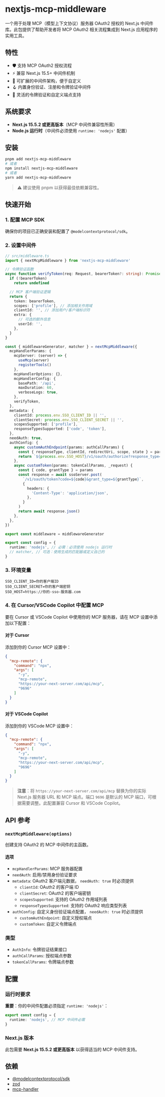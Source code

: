 # nextjs-mcp-middleware

一个用于处理 MCP（模型上下文协议）服务器 OAuth2 授权的 Next.js 中间件库。此包提供了帮助开发者将 MCP OAuth2 相关流程集成到 Next.js 应用程序的实用工具。

## 特性
- 🛡️ 支持 MCP OAuth2 授权流程
- ⚡️ 兼容 Next.js 15.5+ 中间件机制
- 🧩  可扩展的中间件架构，便于自定义
- 🪝 内置身份验证、注册和令牌验证中间件
- 🔧 灵活的令牌验证和自定义端点支持

## 系统要求
- **Next.js 15.5.2 或更高版本**（MCP 中间件兼容性所需）
- **Node.js 运行时**（中间件必须使用 `runtime: 'nodejs'` 配置）

## 安装

```bash
pnpm add nextjs-mcp-middleware
# 或者
npm install nextjs-mcp-middleware
# 或者
yarn add nextjs-mcp-middleware
```

> ⚠️ 建议使用 pnpm 以获得最佳依赖兼容性。

## 快速开始

### 1. 配置 MCP SDK
确保你的项目已正确安装和配置了 `@modelcontextprotocol/sdk`。

### 2. 设置中间件

```ts
// src/middleware.ts
import { nextMcpMiddleware } from 'nextjs-mcp-middleware'

// 令牌验证函数
async function verifyToken(req: Request, bearerToken?: string): Promise<AuthInfo | undefined> {
  if (!bearerToken)
    return undefined

  // MCP 客户端验证逻辑
  return {
    token: bearerToken,
    scopes: ['profile'], // 添加相关作用域
    clientId: '', // 添加用户/客户端标识符
    extra: {
      // 可选的额外信息
      userId: '',
    },
  }
}

const { middlewareGenerator, matcher } = nextMcpMiddleware({
  mcpHandlerParams: {
    mcpServer: (server) => {
      useMcp(server)
      registerTools()
    },
    mcpHandlerOptions: {},
    mcpHandlerConfig: {
      basePath: '/api',
      maxDuration: 60,
      verboseLogs: true,
    },
    verifyToken,
  },
  metadata: {
    clientId: process.env.SSO_CLIENT_ID || '',
    clientSecret: process.env.SSO_CLIENT_SECRET || '',
    scopesSupported: ['profile'],
    responseTypesSupported: ['code', 'token'],
  },
  needAuth: true,
  authConfig: {
    async customAuthEndpoint(params: authCallParams) {
      const { responseType, clientId, redirectUri, scope, state } = params
      return `${process.env.SSO_HOST}/v1/oauth/authorize?response_type=${responseType}&client_id=${clientId}&redirect_uri=${encodeURIComponent(redirectUri)}&scope=${scope}&state=${state}`
    },
    async customToken(params: tokenCallParams, _request) {
      const { code, grantType } = params
      const response = await ssoServer.post(
        `/v1/oauth/token?code=${code}&grant_type=${grantType}`,
        {
          headers: {
            'Content-Type': 'application/json',
          },
        }
      )
      return await response.json()
    },
  },
})

export const middleware = middlewareGenerator

export const config = {
  runtime: 'nodejs', // 必需：必须使用 nodejs 运行时
  // matcher, // 可选：使用生成的匹配器或定义自己的
}
```

### 3. 环境变量

```env
SSO_CLIENT_ID=你的客户端ID
SSO_CLIENT_SECRET=你的客户端密钥
SSO_HOST=https://你的-sso-服务器.com
```

### 4. 在 Cursor/VSCode Copilot 中配置 MCP

要在 Cursor 或 VSCode Copilot 中使用你的 MCP 服务器，请在 MCP 设置中添加以下配置：

#### 对于 Cursor
添加到你的 Cursor MCP 设置中：

```json
{
  "mcp-remote": {
    "command": "npx",
    "args": [
      "-y",
      "mcp-remote",
      "https://your-next-server.com/api/mcp",
      "9696"
    ]
  }
}
```

#### 对于 VSCode Copilot
添加到你的 VSCode MCP 设置中：

```json
{
  "mcp-remote": {
    "command": "npx",
    "args": [
      "-y",
      "mcp-remote",
      "https://your-next-server.com/api/mcp",
      "9696"
    ]
  }
}
```

> **注意**：将 `https://your-next-server.com/api/mcp` 替换为你的实际 Next.js 服务器 URL 和 MCP 端点。端口 `9696` 是默认的 MCP 端口，可根据需要调整。此配置兼容 Cursor 和 VSCode Copilot。

## API 参考

### `nextMcpMiddleware(options)`

创建支持 OAuth2 的 MCP 中间件的主函数。

#### 选项

- `mcpHandlerParams`: MCP 服务器配置
- `needAuth`: 启用/禁用身份验证要求
- `metadata`: OAuth2 客户端元数据， `needAuth: true` 时必须提供
  - `clientId`: OAuth2 的客户端 ID
  - `clientSecret`: OAuth2 的客户端密钥
  - `scopesSupported`: 支持的 OAuth2 作用域列表
  - `responseTypesSupported`: 支持的 OAuth2 响应类型列表
- `authConfig`: 自定义身份验证端点配置， `needAuth: true` 时必须提供
  - `customAuthEndpoint`: 自定义授权端点
  - `customToken`: 自定义令牌端点

### 类型

- `AuthInfo`: 令牌验证结果接口
- `authCallParams`: 授权端点参数
- `tokenCallParams`: 令牌端点参数

## 配置

### 运行时要求

**重要**：你的中间件配置必须指定 `runtime: 'nodejs'`：

```ts
export const config = {
  runtime: 'nodejs', // MCP 中间件必需
}
```

### Next.js 版本

此包需要 **Next.js 15.5.2 或更高版本** 以获得适当的 MCP 中间件支持。

## 依赖

- [@modelcontextprotocol/sdk](https://www.npmjs.com/package/@modelcontextprotocol/sdk)
- [zod](https://www.npmjs.com/package/zod)
- [mcp-handler](https://www.npmjs.com/package/mcp-handler)
